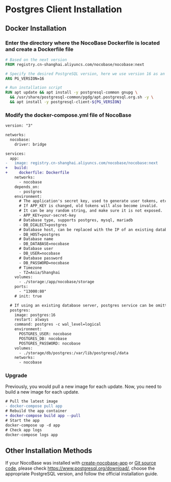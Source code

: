 # Postgres Client Installation

## Docker Installation

### Enter the directory where the NocoBase Dockerfile is located and create a Dockerfile file

```Dockerfile
# Based on the next version
FROM registry.cn-shanghai.aliyuncs.com/nocobase/nocobase:next

# Specify the desired PostgreSQL version, here we use version 16 as an example
ARG PG_VERSION=16

# Run installation script
RUN apt update && apt install -y postgresql-common gnupg \
  && /usr/share/postgresql-common/pgdg/apt.postgresql.org.sh -y \
  && apt install -y postgresql-client-${PG_VERSION}
```

### Modify the docker-compose.yml file of NocoBase

```diff
version: "3"

networks:
  nocobase:
    driver: bridge

services:
  app:
-   image: registry.cn-shanghai.aliyuncs.com/nocobase/nocobase:next
+   build:
+     dockerfile: Dockerfile
    networks:
      - nocobase
    depends_on:
      - postgres
    environment:
      # The application's secret key, used to generate user tokens, etc.
      # If APP_KEY is changed, old tokens will also become invalid.
      # It can be any random string, and make sure it is not exposed.
      - APP_KEY=your-secret-key
      # Database type, supports postgres, mysql, mariadb
      - DB_DIALECT=postgres
      # Database host, can be replaced with the IP of an existing database server
      - DB_HOST=postgres
      # Database name
      - DB_DATABASE=nocobase
      # Database user
      - DB_USER=nocobase
      # Database password
      - DB_PASSWORD=nocobase
      # Timezone
      - TZ=Asia/Shanghai
    volumes:
      - ./storage:/app/nocobase/storage
    ports:
      - "13000:80"
    # init: true

  # If using an existing database server, postgres service can be omitted
  postgres:
    image: postgres:16
    restart: always
    command: postgres -c wal_level=logical
    environment:
      POSTGRES_USER: nocobase
      POSTGRES_DB: nocobase
      POSTGRES_PASSWORD: nocobase
    volumes:
      - ./storage/db/postgres:/var/lib/postgresql/data
    networks:
      - nocobase
```

### Upgrade

Previously, you would pull a new image for each update. Now, you need to build a new image for each update.

```diff
# Pull the latest image
- docker-compose pull app
# Rebuild the app container
+ docker-compose build app --pull
# Start the app
docker-compose up -d app
# Check app logs
docker-compose logs app
```

## Other Installation Methods
If your NocoBase was installed with [create-nocobase-app](/welcome/getting-started/installation/create-nocobase-app) or [Git source code](/welcome/getting-started/installation/git-clone), please check https://www.postgresql.org/download/, choose the appropriate PostgreSQL version, and follow the official installation guide.
